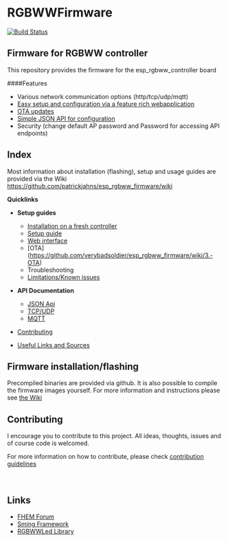 # RGBWWFirmware
[![Build Status](https://travis-ci.org/patrickjahns/esp_rgbww_firmware.svg?branch=master)](https://travis-ci.org/patrickjahns/esp_rgbww_firmware)
## Firmware for RGBWW controller
This repository provides the firmware for the esp_rgbww_controller board

####Features
 * Various network communication options (http/tcp/udp/mqtt)
 * [Easy setup and configuration via a feature rich webapplication](https://github.com/patrickjahns/esp_rgbww_firmware/wiki/1.2-Initial-Setup)
 * [OTA updates](https://github.com/patrickjahns/esp_rgbww_firmware/wiki/3.-OTA)
 * [Simple JSON API for configuration](https://github.com/patrickjahns/esp_rgbww_firmware/wiki/2.1-JSON-API-reference)
 * Security (change default AP password and Password for accessing API endpoints)

## Index
Most information about installation (flashing), setup and usage guides are provided via the Wiki
https://github.com/patrickjahns/esp_rgbww_firmware/wiki

__Quicklinks__
- __Setup guides__
  - [Installation on a fresh controller](https://github.com/verybadsoldier/esp_rgbww_firmware/wiki/1.1-Flashing)
  - [Setup guide](https://github.com/verybadsoldier/esp_rgbww_firmware/wiki/1.2-Initial-Setup)
  - [Web interface](https://github.com/verybadsoldier/esp_rgbww_firmware/wiki/1.3-Web-Interface)
  - [OTA] (https://github.com/verybadsoldier/esp_rgbww_firmware/wiki/3.-OTA)
  - Troubleshooting
  - [Limitations/Known issues](https://github.com/verybadsoldier/esp_rgbww_firmware/wiki/4.-Limitations-and-known-issues)
- __API Documentation__
  - [JSON Api](https://github.com/verybadsoldier/esp_rgbww_firmware/wiki/2.1-JSON-API-reference)
  - [TCP/UDP](https://github.com/verybadsoldier/esp_rgbww_firmware/wiki/2.2-TCP-UDP-reference)
  - [MQTT](https://github.com/verybadsoldier/esp_rgbww_firmware/wiki/2.3-MQTT-reference)

- [Contributing](#contributing)
- [Useful Links and Sources](#links)


## Firmware installation/flashing
Precompiled binaries are provided via github. It is also possible to compile the firmware images yourself. 
For more information and instructions please see [the Wiki](https://github.com/verybadsoldier/esp_rgbww_firmware/wiki/1.1-Flashing)


## Contributing

I encourage you to contribute to this project. All ideas, thoughts, issues and of course code is welcomed.  

For more information on how to contribute, please check [contribution guidelines](CONTRIBUTING.md)  
<br><br>

## Links

- [FHEM Forum](https://forum.fhem.de/index.php?topic=70738.0)
- [Sming Framework](https://github.com/SmingHub/Sming)
- [RGBWWLed Library](https://github.com/verybadsoldier/RGBWWLed)
